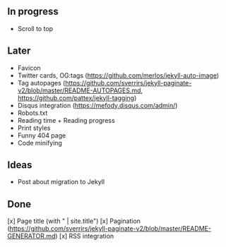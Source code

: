 ## In progress
- Scroll to top


## Later
- Favicon
- Twitter cards, OG:tags (https://github.com/merlos/jekyll-auto-image)
- Tag autopages (https://github.com/sverrirs/jekyll-paginate-v2/blob/master/README-AUTOPAGES.md, https://github.com/pattex/jekyll-tagging)
- Disqus integration (https://mefody.disqus.com/admin/)
- Robots.txt
- Reading time + Reading progress
- Print styles
- Funny 404 page
- Code minifying


## Ideas
- Post about migration to Jekyll


## Done
[x] Page title (with " | site.title")
[x] Pagination (https://github.com/sverrirs/jekyll-paginate-v2/blob/master/README-GENERATOR.md)
[x] RSS integration
